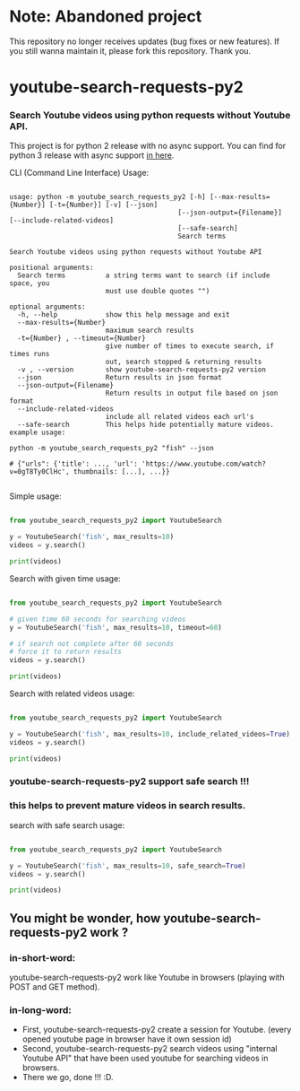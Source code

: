 # Note: Abandoned project

This repository no longer receives updates (bug fixes or new features). If you still wanna maintain it, please fork this repository. Thank you.

# youtube-search-requests-py2
### Search Youtube videos using python requests without Youtube API.

This project is for python 2 release with no async support. You can find for python 3 release with async support [in here](https://github.com/trollfist20/youtube-search-requests).

CLI (Command Line Interface) Usage:
```

usage: python -m youtube_search_requests_py2 [-h] [--max-results={Number}] [-t={Number}] [-v] [--json]
                                          [--json-output={Filename}] [--include-related-videos]
                                          [--safe-search]
                                          Search terms

Search Youtube videos using python requests without Youtube API

positional arguments:
  Search terms          a string terms want to search (if include space, you
                        must use double quotes "")

optional arguments:
  -h, --help            show this help message and exit
  --max-results={Number} 
                        maximum search results
  -t={Number} , --timeout={Number} 
                        give number of times to execute search, if times runs
                        out, search stopped & returning results
  -v , --version        show youtube-search-requests-py2 version
  --json                Return results in json format
  --json-output={Filename} 
                        Return results in output file based on json format
  --include-related-videos 
                        include all related videos each url's
  --safe-search         This helps hide potentially mature videos.
example usage:

python -m youtube_search_requests_py2 "fish" --json

# {"urls": {'title': ..., 'url': 'https://www.youtube.com/watch?v=0gT8Ty0ClHc', thumbnails: [...], ...}}


```

Simple usage:

```python

from youtube_search_requests_py2 import YoutubeSearch

y = YoutubeSearch('fish', max_results=10)
videos = y.search()

print(videos)
```

Search with given time usage:
```python

from youtube_search_requests_py2 import YoutubeSearch

# given time 60 seconds for searching videos
y = YoutubeSearch('fish', max_results=10, timeout=60) 

# if search not complete after 60 seconds
# force it to return results
videos = y.search()

print(videos)
```

Search with related videos usage:
```python

from youtube_search_requests_py2 import YoutubeSearch

y = YoutubeSearch('fish', max_results=10, include_related_videos=True) 
videos = y.search()

print(videos)

```

### youtube-search-requests-py2 support safe search !!!
### this helps to prevent mature videos in search results.

search with safe search usage:
```python

from youtube_search_requests_py2 import YoutubeSearch

y = YoutubeSearch('fish', max_results=10, safe_search=True) 
videos = y.search()

print(videos)

```

## You might be wonder, how youtube-search-requests-py2 work ?

### in-short-word:
youtube-search-requests-py2 work like Youtube in browsers (playing with POST and GET method).

### in-long-word:
- First, youtube-search-requests-py2 create a session for Youtube. (every opened youtube page in browser have it own session id)
- Second, youtube-search-requests-py2 search videos using "internal Youtube API" that have been used youtube for searching videos in browsers.
- There we go, done !!! :D.
